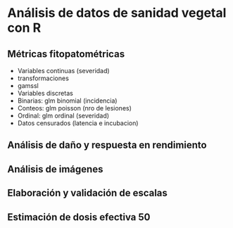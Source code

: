 # Análisis de datos de sanidad vegetal con R 

## Métricas fitopatométricas 
- Variables continuas (severidad)
 - transformaciones
 - gamssl
- Variables discretas 
 - Binarias: glm binomial (incidencia)
 - Conteos: glm poisson (nro de lesiones)
 - Ordinal: glm ordinal (severidad)
- Datos censurados (latencia e incubacion)

## Análisis de daño y respuesta en rendimiento

## Análisis de imágenes 

## Elaboración y validación de escalas

## Estimación de dosis efectiva 50
